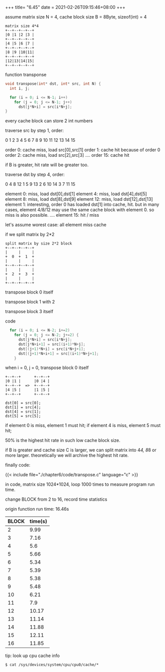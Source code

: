 +++
title= "6.45"
date = 2021-02-26T09:15:46+08:00
+++

assume matrix size N = 4, cache block size B = 8Byte, sizeof(int) = 4

    matrix size 4*4
    +--+--+--+--+
    |0 |1 |2 |3 |
    +--+--+--+--+
    |4 |5 |6 |7 |
    +--+--+--+--+
    |8 |9 |10|11|
    +--+--+--+--+
    |12|13|14|15|
    +--+--+--+--+

function transponse

```c
void transpose(int* dst, int* src, int N) {
  int i, j;

  for (i = 0; i <= N-1; i++)
    for (j = 0; j <= N-1; j++)
      dst[j*N+i] = src[i*N+j];
}
```

every cache block can store 2 int numbers

traverse src by step 1, order:

0 1 2 3 4 5 6 7 8 9 10 11 12 13 14 15

order 0: cache miss, load src[0],src[1]
order 1: cache hit because of order 0
order 2: cache miss, load src[2],src[3]
....
order 15: cache hit

if B is greater, hit rate will be greater too.

traverse dst by step 4, order:

0 4 8 12 1 5 9 13 2 6 10 14 3 7 11 15

element 0: miss, load dst[0],dst[1]
element 4: miss, load dst[4],dst[5]
element 8: miss, load dst[8],dst[9]
element 12: miss, load dst[12],dst[13]
element 1: interesting, order 0 has loaded dst[1] into cache, hit. but in many
cases, element 4/8/12 may use the same cache block with element 0. so miss is
also possible.
....
element 15: hit / miss

let's assume worest case: all element miss cache

if we split matrix by 2*2


    split matrix by size 2*2 block
    +--+--+--+--+
    |     |     |
    +  0  +  1  +
    |     |     |
    +--+--+--+--+
    |     |     |
    +  2  +  3  +
    |     |     |
    +--+--+--+--+

transpose block 0 itself

transpose block 1 with 2

transpose block 3 itself

code
```c
  for (i = 0; i <= N-2; i+=2)
    for (j = 0; j <= N-2; j+=2) {
      dst[j*N+i] = src[i*N+j];
      dst[j*N+i+1] = src[(i+1)*N+j];
      dst[(j+1)*N+i] = src[i*N+j+1];
      dst[(j+1)*N+i+1] = src[(i+1)*N+j+1];
    }
```

when i = 0, j = 0, transpose block 0 itself

    +--+--+      +--+--+
    |0 |1 |      |0 |4 |
    +--+--+  =>  +--+--+
    |4 |5 |      |1 |5 |
    +--+--+      +--+--+

    dst[0] = src[0];
    dst[1] = src[4];
    dst[4] = src[1];
    dst[5] = src[5];

if element 0 is miss, element 1 must hit;
if element 4 is miss, element 5 must hit;

50% is the highest hit rate in such low cache block size.

if B is greater and cache size C is larger, we can split matrix into 4*4, 8*8 or
more larger. theoretically we will archive the highest hit rate.

finally code:

{{< include file="./chapter6/code/transpose.c" language="c" >}}

in code, matrix size 1024*1024, loop 1000 times to measure program run time.

change BLOCK from 2 to 16, record time statistics

origin function run time: 16.46s

|BLOCK|time(s)|
|-|----|
|2|9.99|
|3|7.16|
|4|5.6|
|5|5.66|
|6|5.34|
|7|5.39|
|8|5.38|
|9|5.48|
|10|6.21|
|11|7.9|
|12|10.17|
|13|11.14|
|14|11.88|
|15|12.11|
|16|11.85|

tip: look up cpu cache info

```
$ cat /sys/devices/system/cpu/cpu0/cache/*
```

